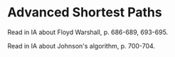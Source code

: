 # Advanced Shortest Paths

Read in IA about Floyd Warshall, p. 686-689, 693-695.

Read in IA about Johnson's algorithm, p. 700-704.
